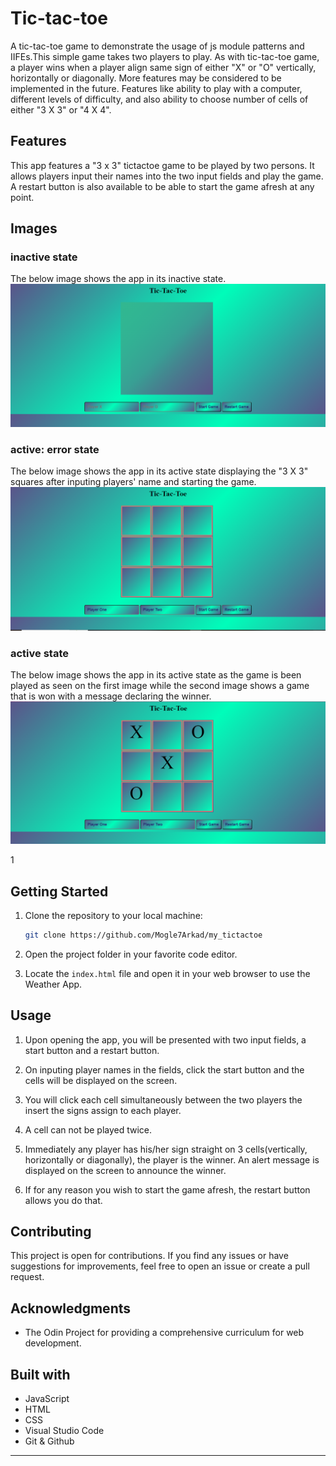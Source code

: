# Tic-tac-toe
A tic-tac-toe game to demonstrate the usage of js module patterns and IIFEs.This simple game takes two players to play. As with tic-tac-toe game, a player wins when a player align same  sign of either "X" or "O" vertically, horizontally or diagonally. More features may be considered to be implemented in the future. Features like ability to play with a computer, different levels of difficulty, and also ability to choose number of cells of either "3 X 3" or "4 X 4".

## Features
This app features a "3 x 3" tictactoe game to be played by two persons. It allows players input their names into the two input fields and play the game. A restart button is also available to be able to start the game afresh at any point.

## Images

### inactive state
The below image shows the app in its inactive state.
![](./screenshots/start.png)

### active: error state
The below image shows the app in its active state displaying the "3 X 3" squares after inputing players' name and starting the game.
![](./screenshots/cellsdisplay.png)

### active state
The below image shows the app in its active state as the game is been played as seen on the first image while the second image shows a game that is won with a message declaring the winner.
![](./screenshots/active2.png)

1[](./screenshots/active3.png)

## Getting Started

1. Clone the repository to your local machine:

   ```bash
   git clone https://github.com/Mogle7Arkad/my_tictactoe
   ```
2. Open the project folder in your favorite code editor.

4. Locate the `index.html` file and open it in your web browser to use the Weather App.

## Usage

1. Upon opening the app, you will be presented with two input fields, a start button and a restart button.

2. On inputing player names in the fields, click the start button and the cells will be displayed on the screen.

3. You will click each cell simultaneously between the two players the insert the signs assign to each player.

4. A cell can not be played twice.

5. Immediately any player has his/her sign straight on 3 cells(vertically, horizontally or diagonally), the player is the winner. An alert message is displayed on the screen to announce the winner.

6. If for any reason you wish to start the game afresh, the restart button allows you do that.

## Contributing

This project is open for contributions. If you find any issues or have suggestions for improvements, feel free to open an issue or create a pull request.

## Acknowledgments

- The Odin Project for providing a comprehensive curriculum for web development.

## Built with
- JavaScript
- HTML
- CSS
- Visual Studio Code
- Git & Github
---